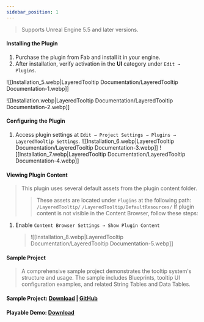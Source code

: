 ```yaml
---
sidebar_position: 1
---
```



> Supports Unreal Engine 5.5 and later versions.

#### Installing the Plugin

1. Purchase the plugin from Fab and install it in your engine.
2. After installation, verify activation in the **UI** category under `Edit → Plugins`.

![[Installation_5.webp|LayeredTooltip Documentation/LayeredTooltip Documentation-1.webp]]

![[Installation.webp|LayeredTooltip Documentation/LayeredTooltip Documentation-2.webp]]

#### Configuring the Plugin

1. Access plugin settings at `Edit → Project Settings → Plugins → LayeredTooltip Settings`. ![[Installation_6.webp|LayeredTooltip Documentation/LayeredTooltip Documentation-3.webp]] ![[Installation_7.webp|LayeredTooltip Documentation/LayeredTooltip Documentation-4.webp]]

#### Viewing Plugin Content

> This plugin uses several default assets from the plugin content folder.
> 
> > These assets are located under `Plugins` at the following path: `/LayeredTooltip/` `/LayeredTooltip/DefaultResources/` If plugin content is not visible in the Content Browser, follow these steps:

1. Enable `Content Browser Settings → Show Plugin Content`
    
    > ![[Installation_8.webp|LayeredTooltip Documentation/LayeredTooltip Documentation-5.webp]]
    

#### Sample Project

> A comprehensive sample project demonstrates the tooltip system's structure and usage. The sample includes Blueprints, tooltip UI configuration examples, and related String Tables and Data Tables.

#### **Sample Project:** [Download](https://drive.google.com/file/d/1KXXJ6dQuyqh8ZUkiq7qAvEDdRokebBEg/view?usp=sharing) | [GitHub](https://github.com/HaJH/LayeredTooltipSample/releases/tag/v1.0_ue5.5)

#### **Playable Demo:** [Download](https://drive.google.com/file/d/1whF9vxrPeLvyydAoU8f4zokTZSpMLy3n/view?usp=sharing)